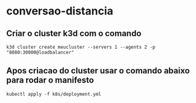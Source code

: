 # conversao-distancia

## Criar o cluster k3d com o comando
`k3d cluster create meucluster --servers 1 --agents 2 -p "8080:30000@loadbalancer"`

## Apos criacao do cluster usar o comando abaixo para rodar o manifesto
`kubectl apply -f k8s/deployment.yml`
